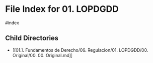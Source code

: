 # File Index for 01. LOPDGDD
#index

## Child Directories

- [[01.1. Fundamentos de Derecho/06. Regulacion/01. LOPDGDD/00. Original/00. 00. Original.md]]

